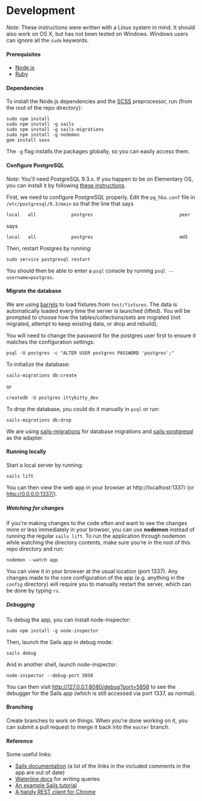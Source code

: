 # Development

*Note*: These instructions were written with a Linux system in mind. It should also work on OS X, but has not been tested on Windows. Windows users can ignore all the `sudo` keywords.

#### Prerequisites
- [Node.js](http://nodejs.org/)
- [Ruby](https://www.ruby-lang.org/en/)

#### Dependencies
To install the Node.js dependencies and the [SCSS](http://sass-lang.com/) preprocessor, run (from the root of the repo directory):

```shell
sudo npm install
sudo npm install -g sails
sudo npm install -g sails-migrations
sudo npm install -g nodemon
gem install sass
```

The `-g` flag installs the packages globally, so you can easily access them.

#### Configure PostgreSQL

*Note*: You'll need PostgreSQL 9.3.x. If you happen to be on Elementary OS, you can install it by following [these instructions](http://notes.kloop.kg/2014/11/11/install-postgresql-9-3-on-elementary-os/).

First, we need to configure PostgreSQL properly. Edit the `pg_hba.conf` file in `/etc/postgresql/9.3/main` so that the line that says

```
local   all             postgres                                peer
```

says

```
local   all             postgres                                md5
```

Then, restart Postgres by running:

```shell
sudo service postgresql restart
```

You should then be able to enter a `psql` console by running `psql --username=postgres`.

#### Migrate the database

We are using [barrels](https://github.com/bredikhin/barrels) to load fixtures from `test/fixtures`. The data is automatically loaded every time the server is launched (lifted). You will be prompted to choose how the tables/collections/sets are migrated (not migrated, attempt to keep existing data, or drop and rebuild).

You will need to change the password for the postgres user first to ensure it matches the configuration settings:

```shell
psql -U postgres -c "ALTER USER postgres PASSWORD 'postgres';"
```

To initialize the database:

```shell
sails-migrations db:create
```

or

```shell
createdb -U postgres ittybitty_dev
```

To drop the database, you could do it manually in `psql` or run:

```shell
sails-migrations db:drop
```

We are using [sails-migrations](https://www.npmjs.com/package/sails-migrations) for database migrations and [sails-postgresql](https://www.npmjs.com/package/sails-postgresql) as the adapter.

#### Running locally

Start a local server by running:
```shell
sails lift
```

You can then view the web app in your browser at http://localhost:1337/ (or http://0.0.0.0:1337/).

##### Watching for changes
If you're making changes to the code often and want to see the changes more or less immediately in your browser, you can use **nodemon** instead of running the regular `sails lift`. To run the application through nodemon while watching the directory contents, make sure you're in the root of this repo directory and run:

```shell
nodemon --watch app
```

You can view it in your browser at the usual location (port 1337). Any changes made to the core configuration of the app (e.g. anything in the `config` directory) will require you to manually restart the server, which can be done by typing `rs`.

##### Debugging
To debug the app, you can install node-inspector:

```shell
sudo npm install -g node-inspector
```

Then, launch the Sails app in debug mode:

```shell
sails debug
```

And in another shell, launch node-inspector:

```shell
node-inspector --debug-port 5858
```

You can then visit http://127.0.0.1:8080/debug?port=5858 to see the debugger for the Sails app (which is still accessed via port 1337, as normal).

#### Branching
Create branches to work on things. When you're done working on it, you can submit a pull request to merge it back into the `master` branch.

#### Reference
Some useful links:

- [Sails documentation](http://sailsjs.org/#!/documentation) (a lot of the links in the included comments in the app are out of date)
- [Waterline docs](https://github.com/balderdashy/waterline-docs) for writing queries
- [An example Sails tutorial](http://www.gazpachu.com/en/tutorial-how-to-build-a-multi-player-quiz-app-with-sails-js/)
- [A handy REST client for Chrome](https://chrome.google.com/webstore/detail/postman-rest-client/fdmmgilgnpjigdojojpjoooidkmcomcm?hl=en)
